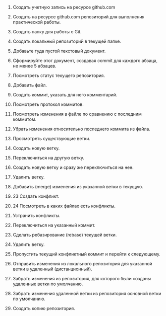 1. Создать учетную запись на ресурсе github.com


2. Создать на ресурсе github.com репозиторий для выполнения практической работы.


3. Создать папку для работы с Git.


4. Создать локальный репозиторий в текущей папке.


5. Добавьте туда пустой текстовый документ.


6. Сформируйте этот документ, создавая commit для каждого абзаца, не менее 5 абзацев.


7. Посмотреть статус текущего репозитория.


8. Добавить файл.


9. Создать коммит, указать для него комментарий.


10. Посмотреть протокол коммитов.


11. Посмотреть изменения в файле по сравнению с последним коммитом.


12. Убрать изменения относительно последнего коммита из файла.


13. Просмотреть существующие ветки.


14. Создать новую ветку.


15. Переключиться на другую ветку.


16. Создать новую ветку и сразу же переключиться на нее.


17. Удалить ветку.


18. Добавить (merge) изменения из указанной ветки в текущую.


19. 23 Создать конфликт.


20. 24 Посмотреть в каких файлах есть конфликты.


21. Устранить конфликты.


22. Переключиться на указанный коммит.


23. Сделать ребазирование (rebase) текущей ветки.


24. Удалить ветку.


25. Пропустить текущий конфликтный коммит и перейти к следующему.


26. Отправить изменения из локального репозитория для указанной ветки в удаленный (дистанционный).


27. Забрать изменения из репозитория, для которого были созданы удаленные ветки по умолчанию.


28. Забрать изменения удаленной ветки из репозитория основной ветки по умолчанию.


29. Создать копию репозитория.


